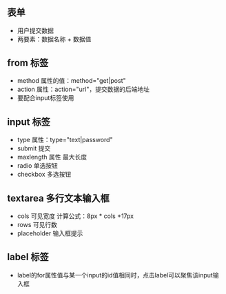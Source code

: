 #

## 表单

- 用户提交数据
- 两要素：数据名称 + 数据值

## from 标签

- method 属性的值：method="get|post"
- action 属性：action="url"，提交数据的后端地址
- 要配合input标签使用

## input 标签

- type 属性：type="text|password"
- submit 提交
- maxlength 属性 最大长度
- radio 单选按钮
- checkbox 多选按钮

## textarea 多行文本输入框

- cols 可见宽度 计算公式：8px * cols +17px
- rows 可见行数
- placeholder 输入框提示

## label 标签

- label的for属性值与某一个input的id值相同时，点击label可以聚焦该input输入框
